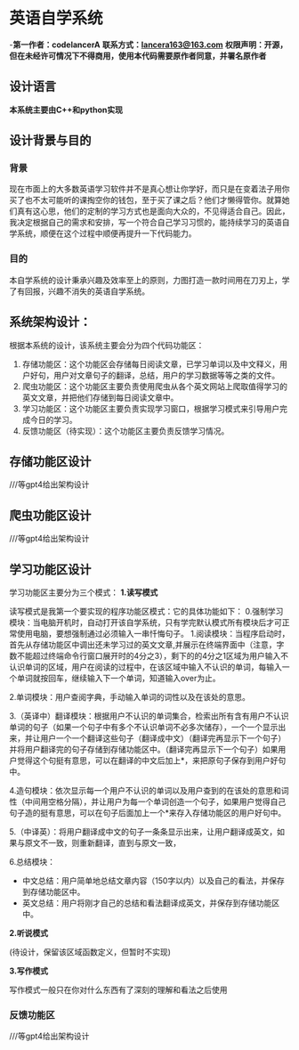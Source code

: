 # 英语自学系统
-**第一作者：codelancerA**
**联系方式：lancera163@163.com**
**权限声明：开源，但在未经许可情况下不得商用，使用本代码需要原作者同意，并署名原作者**
##  设计语言
  **本系统主要由C++和python实现**
##  设计背景与目的
  ###  背景
  现在市面上的大多数英语学习软件并不是真心想让你学好，而只是在变着法子用你买了也不太可能听的课掏空你的钱包，至于买了课之后？他们才懒得管你。就算她们真有这心思，他们的定制的学习方式也是面向大众的，不见得适合自己。因此，我决定根据自己的需求和安排，写一个符合自己学习习惯的，能持续学习的英语自学系统，顺便在这个过程中顺便再提升一下代码能力。
  ###  目的
  本自学系统的设计秉承兴趣及效率至上的原则，力图打造一款时间用在刀刃上，学了有回报，兴趣不消失的英语自学系统。

##  系统架构设计：
  根据本系统的设计，该系统主要会分为四个代码功能区：
  1.  存储功能区：这个功能区会存储每日阅读文章，已学习单词以及中文释义，用户好句，用户对文章句子的翻译，总结，用户的学习数据等等之类的文件。
  2.  爬虫功能区：这个功能区主要负责使用爬虫从各个英文网站上爬取值得学习的英文文章，并把他们存储到每日阅读文章中。
  3.  学习功能区：这个功能区主要负责实现学习窗口，根据学习模式来引导用户完成今日的学习。
  4.  反馈功能区（待实现）：这个功能区主要负责反馈学习情况。

##  存储功能区设计
  ///等gpt4给出架构设计

##  爬虫功能区设计
  ///等gpt4给出架构设计

##  学习功能区设计
  学习功能区主要分为三个模式：
  **1.读写模式**

  读写模式是我第一个要实现的程序功能区模式：它的具体功能如下：
  0.强制学习模块：当电脑开机时，自动打开该自学系统，只有学完默认模式所有模块后才可正常使用电脑，要想强制通过必须输入一串忏悔句子。
  1.阅读模块：当程序启动时，首先从存储功能区中调出还未学习过的英文文章,并展示在终端界面中（注意，字数不能超过终端命令行窗口展开时的4分之3），剩下的的4分之1区域为用户输入不认识单词的区域，用户在阅读的过程中，在该区域中输入不认识的单词，每输入一个单词就按回车，继续输入下一个单词，知道输入over为止。
  
  2.单词模块：用户查阅字典，手动输入单词的词性以及在该处的意思。
  
  3.（英译中）翻译模块：根据用户不认识的单词集合，检索出所有含有用户不认识单词的句子（如果一个句子中有多个不认识单词不必多次储存），一个一个显示出来，并让用户一个一个翻译这些句子（翻译成中文）（翻译完再显示下一个句子）并将用户翻译完的句子存储到存储功能区中。（翻译完再显示下一个句子）如果用户觉得这个句挺有意思，可以在翻译的中文后加上*，来把原句子保存到用户好句中。
  
  4.造句模块：依次显示每一个用户不认识的单词以及用户查到的在该处的意思和词性（中间用空格分隔），并让用户为每一个单词创造一个句子，如果用户觉得自己句子造的挺有意思，可以在句子后面加上一个*来存入存储功能区的用户好句中。
  
  5.（中译英）：将用户翻译成中文的句子一条条显示出来，让用户翻译成英文，如果与原文不一致，则重新翻译，直到与原文一致，
  
  6.总结模块：
  -  中文总结：用户简单地总结文章内容（150字以内）以及自己的看法，并保存到存储功能区中。
  -  英文总结：用户将刚才自己的总结和看法翻译成英文，并保存到存储功能区中。

  **2.听说模式**

  (待设计，保留该区域函数定义，但暂时不实现)

  **3.写作模式**

  写作模式一般只在你对什么东西有了深刻的理解和看法之后使用
  
###  反馈功能区
  ///等gpt4给出架构设计

